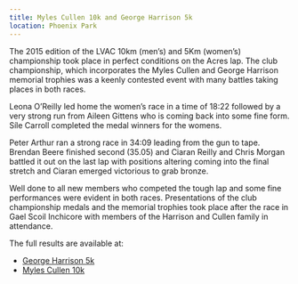 ```yaml
---
title: Myles Cullen 10k and George Harrison 5k
location: Phoenix Park
---
```

The 2015 edition of the LVAC 10km (men’s) and 5Km (women’s) championship took
place in perfect conditions on the Acres lap. The club championship, which
incorporates the Myles Cullen and George Harrison memorial trophies was a
keenly contested event with many battles taking places in both races.

Leona O’Reilly led home the women’s race in a time of 18:22 followed by a very strong
run from Aileen Gittens who is coming back into some fine form. Síle Carroll
completed the medal winners for the womens.

Peter Arthur ran a strong race in
34:09 leading from the gun to tape. Brendan Beere finished second (35.05) and
Ciaran Reilly and Chris Morgan battled it out on the last lap with positions
altering coming into the final stretch and Ciaran emerged victorious to grab
bronze.

Well done to all new members who competed the tough lap and some fine
performances were evident in both races. Presentations of the club championship
medals and the memorial trophies took place after the race in Gael Scoil
Inchicore with members of the Harrison and Cullen family in attendance.

The full results are available at:

- [George Harrison 5k](/races/2015-09-20-george-harrison-5k.html)
- [Myles Cullen 10k](/races/2015-09-20-myles-cullen-10k.html)
